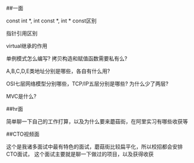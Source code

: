 
##一面

const int *, int const *, int * const区别

指针引用区别

virtual继承的作用

单例模式怎么编写? 拷贝构造和赋值函数需要私有么?

A,B,C,D,E类地址分别是哪些，各自有什么用?

OSI七层网络模型分别哪些，TCP/IP五层分别是哪些? 为什么少了两层?

MVC是什么?

##hr面

简单聊一下自己的工作打算，以及为什么要来蘑菇街，在阿里实习有哪些收获等

##CTO视频面

这个是我诸多面试中最有特色的面试，蘑菇街比较扁平化，所以校招都会安排CTO面试，
这个面试主要就是聊一下做过的项目，以及获得收获

